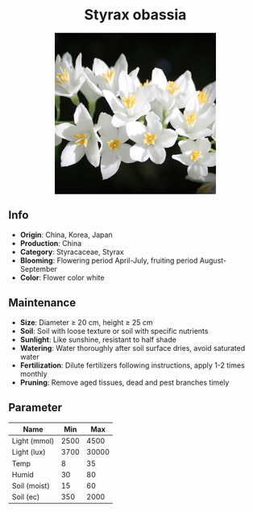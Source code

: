<h1 align='center'>Styrax obassia</h1>
<p align="center">
    <img 
        align='center'
        width='320'
        src="../images/styrax obassia.png" 
        alt='Styrax obassia' />
</p>

## Info

 - **Origin**: China, Korea, Japan
 - **Production**: China
 - **Category**: Styracaceae, Styrax
 - **Blooming**: Flowering period April-July, fruiting period August-September
 - **Color**: Flower color white

## Maintenance

 - **Size**: Diameter ≥ 20 cm, height ≥ 25 cm
 - **Soil**: Soil with loose texture or soil with specific nutrients
 - **Sunlight**: Like sunshine, resistant to half shade
 - **Watering**: Water thoroughly after soil surface dries, avoid saturated water
 - **Fertilization**: Dilute fertilizers following instructions, apply 1-2 times monthly
 - **Pruning**: Remove aged tissues, dead and pest branches timely

## Parameter

| Name         | Min  | Max   |
|--------------|------|-------|
| Light (mmol) | 2500 | 4500  |
| Light (lux)  | 3700 | 30000 |
| Temp         | 8    | 35    |
| Humid        | 30   | 80    |
| Soil (moist) | 15   | 60    |
| Soil (ec)    | 350  | 2000  |